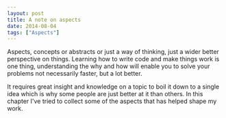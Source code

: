 ```yaml
---
layout: post
title: A note on aspects
date: 2014-08-04
tags: ["Aspects"]
---
```


Aspects, concepts or abstracts or just a way of thinking, just a wider better perspective on things. Learning how to write code and make things work is one thing, understanding the why and how will enable you to solve your problems not necessarily faster, but a lot better.

It requires great insight and knowledge on a topic to boil it down to a single idea which is why some people are just better at it than others. In this chapter I've tried to collect some of the aspects that has helped shape my work.